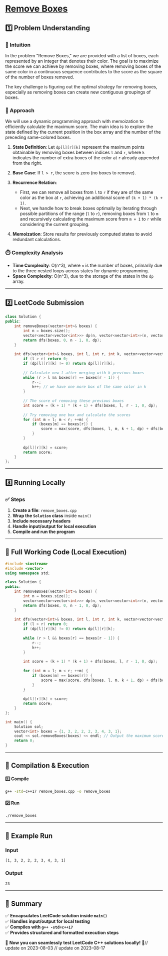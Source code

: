 # **[Remove Boxes](https://leetcode.com/problems/remove-boxes/description/)**  

## **1️⃣ Problem Understanding**  
### **📌 Intuition**  
In the problem "Remove Boxes," we are provided with a list of boxes, each represented by an integer that denotes their color. The goal is to maximize the score we can achieve by removing boxes, where removing boxes of the same color in a continuous sequence contributes to the score as the square of the number of boxes removed. 

The key challenge is figuring out the optimal strategy for removing boxes, especially as removing boxes can create new contiguous groupings of boxes.

### **🚀 Approach**  
We will use a dynamic programming approach with memoization to efficiently calculate the maximum score. The main idea is to explore the state defined by the current position in the box array and the number of the preceding same-colored boxes.

1. **State Definition**: Let `dp[l][r][k]` represent the maximum points obtainable by removing boxes between indices `l` and `r`, where `k` indicates the number of extra boxes of the color at `r` already appended from the right.

2. **Base Case**: If `l > r`, the score is zero (no boxes to remove).

3. **Recurrence Relation**:
   - First, we can remove all boxes from `l` to `r` if they are of the same color as the box at `r`, achieving an additional score of `(k + 1) * (k + 1)`.
   - Next, we handle how to break boxes optimally by iterating through possible partitions of the range (`l` to `r`), removing boxes from `l` to `m` and recursively calculating the maximum score from `m + 1` to `r` while considering the current grouping.

4. **Memoization**: Store results for previously computed states to avoid redundant calculations.

### **⏱️ Complexity Analysis**  
- **Time Complexity**: O(n^3), where `n` is the number of boxes, primarily due to the three nested loops across states for dynamic programming.
- **Space Complexity**: O(n^3), due to the storage of the states in the `dp` array.

---  

## **2️⃣ LeetCode Submission**  
```cpp
class Solution {
public:
    int removeBoxes(vector<int>& boxes) {
        int n = boxes.size();
        vector<vector<vector<int>>> dp(n, vector<vector<int>>(n, vector<int>(n, 0)));
        return dfs(boxes, 0, n - 1, 0, dp);
    }
    
    int dfs(vector<int>& boxes, int l, int r, int k, vector<vector<vector<int>>>& dp) {
        if (l > r) return 0;
        if (dp[l][r][k] != 0) return dp[l][r][k];
        
        // Calculate new l after merging with k previous boxes
        while (r > l && boxes[r] == boxes[r - 1]) {
            r--; 
            k++; // we have one more box of the same color in k
        }
        
        // The score of removing these previous boxes
        int score = (k + 1) * (k + 1) + dfs(boxes, l, r - 1, 0, dp);
        
        // Try removing one box and calculate the scores
        for (int m = l; m < r; ++m) {
            if (boxes[m] == boxes[r]) {
                score = max(score, dfs(boxes, l, m, k + 1, dp) + dfs(boxes, m + 1, r - 1, 0, dp));
            }
        }
        
        dp[l][r][k] = score;
        return score;
    }
};  
```  

---  

## **3️⃣ Running Locally**  
### **✅ Steps**  
1. **Create a file**: `remove_boxes.cpp`  
2. **Wrap the `Solution` class** inside `main()`  
3. **Include necessary headers**  
4. **Handle input/output for local execution**  
5. **Compile and run the program**  

---  

## **📝 Full Working Code (Local Execution)**  
```cpp
#include <iostream>
#include <vector>
using namespace std;

class Solution {
public:
    int removeBoxes(vector<int>& boxes) {
        int n = boxes.size();
        vector<vector<vector<int>>> dp(n, vector<vector<int>>(n, vector<int>(n, 0)));
        return dfs(boxes, 0, n - 1, 0, dp);
    }
    
    int dfs(vector<int>& boxes, int l, int r, int k, vector<vector<vector<int>>>& dp) {
        if (l > r) return 0;
        if (dp[l][r][k] != 0) return dp[l][r][k];
        
        while (r > l && boxes[r] == boxes[r - 1]) {
            r--;
            k++;
        }
        
        int score = (k + 1) * (k + 1) + dfs(boxes, l, r - 1, 0, dp);
        
        for (int m = l; m < r; ++m) {
            if (boxes[m] == boxes[r]) {
                score = max(score, dfs(boxes, l, m, k + 1, dp) + dfs(boxes, m + 1, r - 1, 0, dp));
            }
        }
        
        dp[l][r][k] = score;
        return score;
    }
};

int main() {
    Solution sol;
    vector<int> boxes = {1, 3, 2, 2, 2, 3, 4, 3, 1};
    cout << sol.removeBoxes(boxes) << endl; // Output the maximum score
    return 0;
}
```  

---  

## **🔧 Compilation & Execution**  
#### **1️⃣ Compile**  
```bash
g++ -std=c++17 remove_boxes.cpp -o remove_boxes
```  

#### **2️⃣ Run**  
```bash
./remove_boxes
```  

---  

## **🎯 Example Run**  
### **Input**  
```
[1, 3, 2, 2, 2, 3, 4, 3, 1]
```  
### **Output**  
```
23
```  

---  

## **📌 Summary**  
✅ **Encapsulates LeetCode solution inside `main()`**  
✅ **Handles input/output for local testing**  
✅ **Compiles with `g++ -std=c++17`**  
✅ **Provides structured and formatted execution steps**  

🚀 **Now you can seamlessly test LeetCode C++ solutions locally!** 🚀// update on 2023-08-03
// update on 2023-08-17
